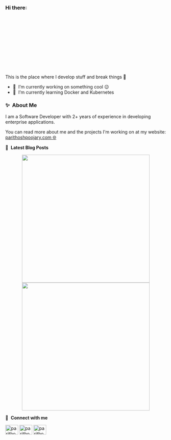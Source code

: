 ### Hi there<a href="https://parithoshpoojary-portfolio.vercel.app/home"><img src="https://media.giphy.com/media/hvRJCLFzcasrR4ia7z/giphy.gif" width="5%"></a>
This is the place where I develop stuff and break things :rofl:

- 🔭 &nbsp;I’m currently working on something cool :wink:
- 🌱 &nbsp;I’m currently learning Docker and Kubernetes

### ✨&nbsp; About Me

I am a Software Developer with 2+ years of experience in developing enterprise applications.


You can read more about me and the projects I'm working on at my website: <a href="https://parithoshpoojary-portfolio.vercel.app/home" target="_blank" rel="noopener noreferrer">parithoshpoojary.com 🌐</a>

📕 &nbsp;**Latest Blog Posts**
<!-- BLOG-POST-LIST:START -->
<!-- BLOG-POST-LIST:END -->

<p align = "center">
  <img src = "https://github-readme-stats.vercel.app/api?username=parithoshpoojary&show_icons=true&theme=bear" width = 400>
  <img src = "https://github-readme-streak-stats.herokuapp.com?user=parithoshpoojary&theme=dark&hide_border=true" width = 400>
</p>

🔗 &nbsp;**Connect with me**
<p align="left">
<a href="https://dev.to/parithoshpoojary" target="blank"><img align="center" src="https://cdn.jsdelivr.net/npm/simple-icons@3.0.1/icons/dev-dot-to.svg" alt="parithoshpoojary" height="30" width="40" /></a>
<a href="https://twitter.com/thePPoojary" target="blank"><img align="center" src="https://raw.githubusercontent.com/rahuldkjain/github-profile-readme-generator/master/src/images/icons/Social/twitter.svg" alt="parithoshpoojary" height="30" width="40" /></a>
<a href="https://www.linkedin.com/in/parithoshpoojary/" target="blank"><img align="center" src="https://raw.githubusercontent.com/rahuldkjain/github-profile-readme-generator/master/src/images/icons/Social/linked-in-alt.svg" alt="parithoshpoojary" height="30" width="40" /></a>
